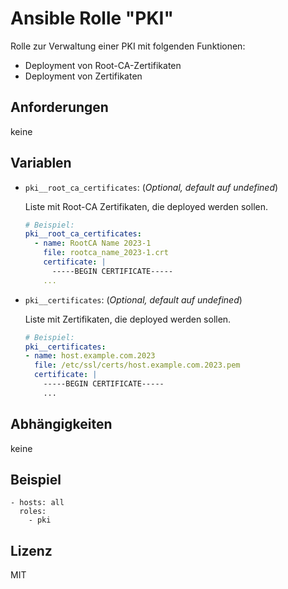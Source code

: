 # Ansible Rolle "PKI"

Rolle zur Verwaltung einer PKI mit folgenden Funktionen:
- Deployment von Root-CA-Zertifikaten
- Deployment von Zertifikaten

## Anforderungen

keine

## Variablen

- `pki__root_ca_certificates`: (*Optional, default auf undefined*)

  Liste mit Root-CA Zertifikaten, die deployed werden sollen.
  ~~~yaml
  # Beispiel:
  pki__root_ca_certificates:
    - name: RootCA Name 2023-1
      file: rootca_name_2023-1.crt
      certificate: |
        -----BEGIN CERTIFICATE-----
      ...
  ~~~
- `pki__certificates`: (*Optional, default auf undefined*)

  Liste mit Zertifikaten, die deployed werden sollen.
  ~~~yaml
  # Beispiel:
  pki__certificates:
  - name: host.example.com.2023
    file: /etc/ssl/certs/host.example.com.2023.pem
    certificate: |
      -----BEGIN CERTIFICATE-----
      ...
  ~~~

## Abhängigkeiten

keine

## Beispiel

    - hosts: all
      roles:
        - pki

## Lizenz

MIT
